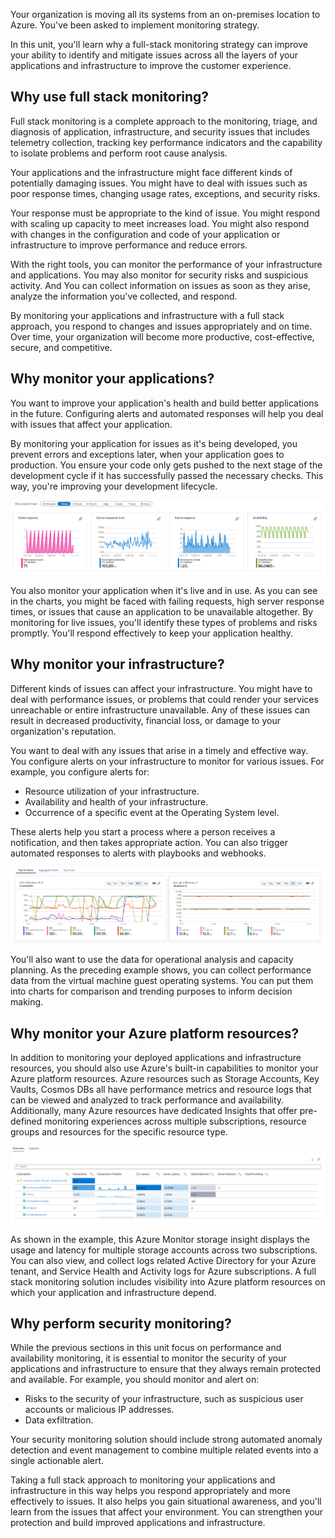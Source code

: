 Your organization is moving all its systems from an on-premises location to Azure. You've been asked to implement monitoring strategy.

In this unit, you'll learn why a full-stack monitoring strategy can improve your ability to identify and mitigate issues across all the layers of your applications and infrastructure to improve the customer experience.

## Why use full stack monitoring?

Full stack monitoring is a complete approach to the monitoring, triage, and diagnosis of application, infrastructure, and security issues that includes telemetry collection, tracking key performance indicators and the capability to isolate problems and perform root cause analysis.

Your applications and the infrastructure might face different kinds of potentially damaging issues. You might have to deal with issues such as poor response times, changing usage rates, exceptions, and security risks.

Your response must be appropriate to the kind of issue. You might respond with scaling up capacity to meet increases load. You might also respond with changes in the configuration and code of your application or infrastructure to improve performance and reduce errors.

With the right tools, you can monitor the performance of your infrastructure and applications. You may also monitor for security risks and suspicious activity. And You can collect information on issues as soon as they arise, analyze the information you've collected, and respond.

By monitoring your applications and infrastructure with a full stack approach, you respond to changes and issues appropriately and on time. Over time, your organization will become more productive, cost-effective, secure, and competitive.

## Why monitor your applications?

You want to improve your application's health and build better applications in the future. Configuring alerts and automated responses will help you deal with issues that affect your application.

By monitoring your application for issues as it's being developed, you prevent errors and exceptions later, when your application goes to production. You ensure your code only gets pushed to the next stage of the development cycle if it has successfully passed the necessary checks. This way, you're improving your development lifecycle.

![Screenshot of Application Key Performance Indicators.](../media/2-full-stack-monitoring-01.png)

You also monitor your application when it's live and in use. As you can see in the charts, you might be faced with failing requests, high server response times, or issues that cause an application to be unavailable altogether. By monitoring for live issues, you'll identify these types of problems and risks promptly. You'll respond effectively to keep your application healthy.

## Why monitor your infrastructure?

Different kinds of issues can affect your infrastructure. You might have to deal with performance issues, or problems that could render your services unreachable or entire infrastructure unavailable. Any of these issues can result in decreased productivity, financial loss, or damage to your organization's reputation.

You want to deal with any issues that arise in a timely and effective way. You configure alerts on your infrastructure to monitor for various issues. For example, you configure alerts for:

- Resource utilization of your infrastructure.
- Availability and health of your infrastructure.
- Occurrence of a specific event at the Operating System level.

These alerts help you start a process where a person receives a notification, and then takes appropriate action. You can also trigger automated responses to alerts with playbooks and webhooks.

![Screenshot of Virtual Machine KPIs.](../media/2-full-stack-monitoring-02.png)

You'll also want to use the data for operational analysis and capacity planning. As the preceding example shows, you can collect performance data from the virtual machine guest operating systems. You can put them into charts for comparison and trending purposes to inform decision making.

## Why monitor your Azure platform resources?

In addition to monitoring your deployed applications and infrastructure resources, you should also use Azure's built-in capabilities to monitor your Azure platform resources. Azure resources such as Storage Accounts, Key Vaults, Cosmos DBs all have performance metrics and resource logs that can be viewed and analyzed to track performance and availability. Additionally, many Azure resources have dedicated Insights that offer pre-defined monitoring experiences across multiple subscriptions, resource groups and resources for the specific resource type.

![Screenshot of Azure Storage KPIs.](../media/2-full-stack-monitoring-03.png)

As shown in the example, this Azure Monitor storage insight displays the usage and latency for multiple storage accounts across two subscriptions. You can also view, and collect logs related Active Directory for your Azure tenant, and Service Health and Activity logs for Azure subscriptions. A full stack monitoring solution includes visibility into Azure platform resources on which your application and infrastructure depend.

## Why perform security monitoring?

While the previous sections in this unit focus on performance and availability monitoring, it is essential to monitor the security of your applications and infrastructure to ensure that they always remain protected and available. For example, you should monitor and alert on:

- Risks to the security of your infrastructure, such as suspicious user accounts or malicious IP addresses.
- Data exfiltration.

Your security monitoring solution should include strong automated anomaly detection and event management to combine multiple related events into a single actionable alert.

Taking a full stack approach to monitoring your applications and infrastructure in this way helps you respond appropriately and more effectively to issues. It also helps you gain situational awareness, and you'll learn from the issues that affect your environment. You can strengthen your protection and build improved applications and infrastructure.
